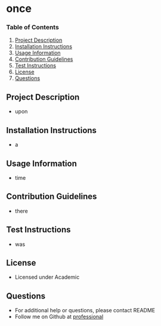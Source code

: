# once
  
  ### Table of Contents
  1. [Project Description](#description)
  2. [Installation Instructions](#installation)
  3. [Usage Information](#usage)
  4. [Contribution Guidelines](#contribution)
  5. [Test Instructions](#tests)
  6. [License](#license)
  7. [Questions](#questions)

  ## Project Description
  * upon
  
  ## Installation Instructions
  * a

  ## Usage Information
  * time

  ## Contribution Guidelines
  * there

  ## Test Instructions
  * was

  ## License
  * Licensed under Academic
  
  ## Questions
  * For additional help or questions, please contact README
  * Follow me on Github at [professional](http://github.com/professional)